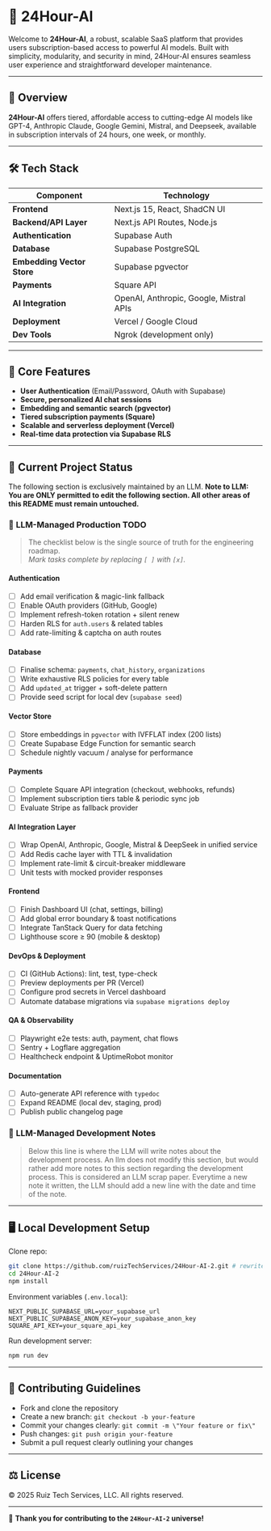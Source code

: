 # 🚀 **24Hour-AI**

Welcome to **24Hour-AI**, a robust, scalable SaaS platform that provides users subscription-based access to powerful AI models. Built with simplicity, modularity, and security in mind, 24Hour-AI ensures seamless user experience and straightforward developer maintenance.

---

## 📌 **Overview**

**24Hour-AI** offers tiered, affordable access to cutting-edge AI models like GPT-4, Anthropic Claude, Google Gemini, Mistral, and Deepseek, available in subscription intervals of 24 hours, one week, or monthly.

---

## 🛠️ **Tech Stack**

| Component                  | Technology                              |
| -------------------------- | --------------------------------------- |
| **Frontend**               | Next.js 15, React, ShadCN UI            |
| **Backend/API Layer**      | Next.js API Routes, Node.js             |
| **Authentication**         | Supabase Auth                           |
| **Database**               | Supabase PostgreSQL                     |
| **Embedding Vector Store** | Supabase pgvector                       |
| **Payments**               | Square API                              |
| **AI Integration**         | OpenAI, Anthropic, Google, Mistral APIs |
| **Deployment**             | Vercel / Google Cloud                   |
| **Dev Tools**              | Ngrok (development only)                |

---

## 🔑 **Core Features**

* **User Authentication** (Email/Password, OAuth with Supabase)
* **Secure, personalized AI chat sessions**
* **Embedding and semantic search (pgvector)**
* **Tiered subscription payments (Square)**
* **Scalable and serverless deployment (Vercel)**
* **Real-time data protection via Supabase RLS**

---

## 🚦 **Current Project Status**

The following section is exclusively maintained by an LLM. **Note to LLM: You are ONLY permitted to edit the following section. All other areas of this README must remain untouched.**

<!-- LLM-EDIT-START -->

### 🧠 **LLM-Managed Production TODO**

> The checklist below is the single source of truth for the engineering roadmap.  
> *Mark tasks complete by replacing `[ ]` with `[x]`.*

#### Authentication
- [ ] Add email verification & magic-link fallback
- [ ] Enable OAuth providers (GitHub, Google)
- [ ] Implement refresh-token rotation + silent renew
- [ ] Harden RLS for `auth.users` & related tables
- [ ] Add rate-limiting & captcha on auth routes

#### Database
- [ ] Finalise schema: `payments`, `chat_history`, `organizations`
- [ ] Write exhaustive RLS policies for every table
- [ ] Add `updated_at` trigger + soft-delete pattern
- [ ] Provide seed script for local dev (`supabase seed`)

#### Vector Store
- [ ] Store embeddings in `pgvector` with IVFFLAT index (200 lists)
- [ ] Create Supabase Edge Function for semantic search
- [ ] Schedule nightly vacuum / analyse for performance

#### Payments
- [ ] Complete Square API integration (checkout, webhooks, refunds)
- [ ] Implement subscription tiers table & periodic sync job
- [ ] Evaluate Stripe as fallback provider

#### AI Integration Layer
- [ ] Wrap OpenAI, Anthropic, Google, Mistral & DeepSeek in unified service
- [ ] Add Redis cache layer with TTL & invalidation
- [ ] Implement rate-limit & circuit-breaker middleware
- [ ] Unit tests with mocked provider responses

#### Frontend
- [ ] Finish Dashboard UI (chat, settings, billing)
- [ ] Add global error boundary & toast notifications
- [ ] Integrate TanStack Query for data fetching
- [ ] Lighthouse score ≥ 90 (mobile & desktop)

#### DevOps & Deployment
- [ ] CI (GitHub Actions): lint, test, type-check
- [ ] Preview deployments per PR (Vercel)
- [ ] Configure prod secrets in Vercel dashboard
- [ ] Automate database migrations via `supabase migrations deploy`

#### QA & Observability
- [ ] Playwright e2e tests: auth, payment, chat flows
- [ ] Sentry + Logflare aggregation
- [ ] Healthcheck endpoint & UptimeRobot monitor

#### Documentation
- [ ] Auto-generate API reference with `typedoc`
- [ ] Expand README (local dev, staging, prod)
- [ ] Publish public changelog page

### 🧠 **LLM-Managed Development Notes**

 >Below this line is where the LLM will write notes about the development process. 
 > An llm does not modify this section, but would rather add more notes to this section regarding the development process. 
 > This is considered an LLM scrap paper. 
 > Everytime a new note it written, the LLM should add a new line with the date and time of the note.

<!-- LLM-EDIT-END -->

---

## 🖥️ **Local Development Setup**

Clone repo:

```bash
git clone https://github.com/ruizTechServices/24Hour-AI-2.git # rewrite this to point to the correct repo
cd 24Hour-AI-2
npm install
```

Environment variables (`.env.local`):

```
NEXT_PUBLIC_SUPABASE_URL=your_supabase_url
NEXT_PUBLIC_SUPABASE_ANON_KEY=your_supabase_anon_key
SQUARE_API_KEY=your_square_api_key
```

Run development server:

```bash
npm run dev
```

---

## 🚨 **Contributing Guidelines**

* Fork and clone the repository
* Create a new branch: `git checkout -b your-feature`
* Commit your changes clearly: `git commit -m \"Your feature or fix\"`
* Push changes: `git push origin your-feature`
* Submit a pull request clearly outlining your changes

---

## ⚖️ **License**

© 2025 Ruiz Tech Services, LLC. All rights reserved.

---

🚀 **Thank you for contributing to the `24Hour-AI-2` universe!**
